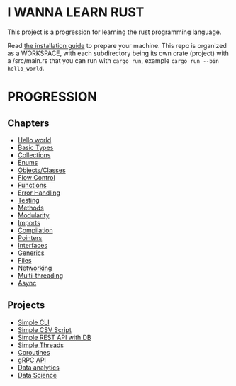 # I WANNA LEARN RUST

This project is a progression for learning the rust programming language.

Read [the installation guide](INSTALL.md) to prepare your machine. This repo is organized as a WORKSPACE, with each subdirectory being its own crate (project) with a /src/main.rs that you can run with `cargo run`, example `cargo run --bin hello_world`.

# PROGRESSION

## Chapters
- [Hello world](lessons/hello_world/README.md)
- [Basic Types](lessons/scalar_types/README.md)
- [Collections](lessons/collections/README.md)
- [Enums](lessons/enums/README.md)
- [Objects/Classes](lessons/objects/README.md)
- [Flow Control](lessons/flow_control/README.md)
- [Functions](lessons/functions/README.md)
- [Error Handling](lessons/errors/README.md)
- [Testing](lessons/testing/README.md)
- [Methods](lessons/methods/README.md)
- [Modularity](lessons/modularity/README.md)
- [Imports](lessons/imports/README.md)
- [Compilation](lessons/compilation/README.md)
- [Pointers](lessons/pointers/README.md)
- [Interfaces](lessons/interfaces/README.md)
- [Generics](lessons/generics/README.md)
- [Files](lessons/files/README.md)
- [Networking]()
- [Multi-threading]()
- [Async]()

## Projects
- [Simple CLI]()
- [Simple CSV Script]()
- [Simple REST API with DB]()
- [Simple Threads]()
- [Coroutines]()
- [gRPC API]()
- [Data analytics]()
- [Data Science]()